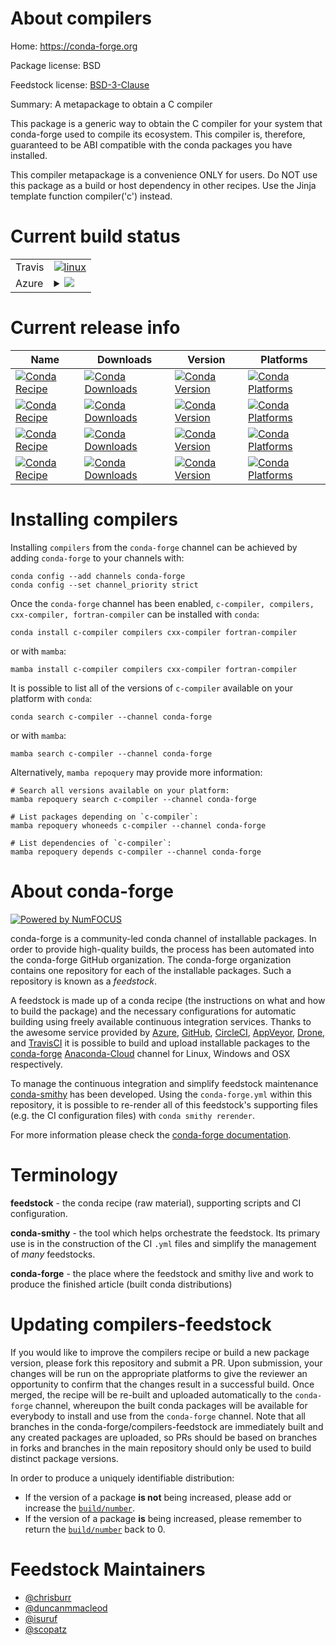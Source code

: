 About compilers
===============

Home: https://conda-forge.org

Package license: BSD

Feedstock license: [BSD-3-Clause](https://github.com/conda-forge/compilers-feedstock/blob/main/LICENSE.txt)

Summary: A metapackage to obtain a C compiler

This package is a generic way to obtain the C compiler for your system
that conda-forge used to compile its ecosystem.  This compiler is,
therefore, guaranteed to be ABI compatible with the conda packages
you have installed.

This compiler metapackage is a convenience ONLY for users.
Do NOT use this package as a build or host dependency in other
recipes.  Use the Jinja template function compiler('c') instead.


Current build status
====================


<table><tr>
    <td>Travis</td>
    <td>
      <a href="https://app.travis-ci.com/conda-forge/compilers-feedstock">
        <img alt="linux" src="https://img.shields.io/travis/com/conda-forge/compilers-feedstock/main.svg?label=Linux">
      </a>
    </td>
  </tr>
    
  <tr>
    <td>Azure</td>
    <td>
      <details>
        <summary>
          <a href="https://dev.azure.com/conda-forge/feedstock-builds/_build/latest?definitionId=6168&branchName=main">
            <img src="https://dev.azure.com/conda-forge/feedstock-builds/_apis/build/status/compilers-feedstock?branchName=main">
          </a>
        </summary>
        <table>
          <thead><tr><th>Variant</th><th>Status</th></tr></thead>
          <tbody><tr>
              <td>linux_64</td>
              <td>
                <a href="https://dev.azure.com/conda-forge/feedstock-builds/_build/latest?definitionId=6168&branchName=main">
                  <img src="https://dev.azure.com/conda-forge/feedstock-builds/_apis/build/status/compilers-feedstock?branchName=main&jobName=linux&configuration=linux%20linux_64_" alt="variant">
                </a>
              </td>
            </tr><tr>
              <td>linux_aarch64</td>
              <td>
                <a href="https://dev.azure.com/conda-forge/feedstock-builds/_build/latest?definitionId=6168&branchName=main">
                  <img src="https://dev.azure.com/conda-forge/feedstock-builds/_apis/build/status/compilers-feedstock?branchName=main&jobName=linux&configuration=linux%20linux_aarch64_" alt="variant">
                </a>
              </td>
            </tr><tr>
              <td>linux_ppc64le</td>
              <td>
                <a href="https://dev.azure.com/conda-forge/feedstock-builds/_build/latest?definitionId=6168&branchName=main">
                  <img src="https://dev.azure.com/conda-forge/feedstock-builds/_apis/build/status/compilers-feedstock?branchName=main&jobName=linux&configuration=linux%20linux_ppc64le_" alt="variant">
                </a>
              </td>
            </tr><tr>
              <td>osx_64</td>
              <td>
                <a href="https://dev.azure.com/conda-forge/feedstock-builds/_build/latest?definitionId=6168&branchName=main">
                  <img src="https://dev.azure.com/conda-forge/feedstock-builds/_apis/build/status/compilers-feedstock?branchName=main&jobName=osx&configuration=osx%20osx_64_" alt="variant">
                </a>
              </td>
            </tr><tr>
              <td>osx_arm64</td>
              <td>
                <a href="https://dev.azure.com/conda-forge/feedstock-builds/_build/latest?definitionId=6168&branchName=main">
                  <img src="https://dev.azure.com/conda-forge/feedstock-builds/_apis/build/status/compilers-feedstock?branchName=main&jobName=osx&configuration=osx%20osx_arm64_" alt="variant">
                </a>
              </td>
            </tr><tr>
              <td>win_64</td>
              <td>
                <a href="https://dev.azure.com/conda-forge/feedstock-builds/_build/latest?definitionId=6168&branchName=main">
                  <img src="https://dev.azure.com/conda-forge/feedstock-builds/_apis/build/status/compilers-feedstock?branchName=main&jobName=win&configuration=win%20win_64_" alt="variant">
                </a>
              </td>
            </tr>
          </tbody>
        </table>
      </details>
    </td>
  </tr>
</table>

Current release info
====================

| Name | Downloads | Version | Platforms |
| --- | --- | --- | --- |
| [![Conda Recipe](https://img.shields.io/badge/recipe-c--compiler-green.svg)](https://anaconda.org/conda-forge/c-compiler) | [![Conda Downloads](https://img.shields.io/conda/dn/conda-forge/c-compiler.svg)](https://anaconda.org/conda-forge/c-compiler) | [![Conda Version](https://img.shields.io/conda/vn/conda-forge/c-compiler.svg)](https://anaconda.org/conda-forge/c-compiler) | [![Conda Platforms](https://img.shields.io/conda/pn/conda-forge/c-compiler.svg)](https://anaconda.org/conda-forge/c-compiler) |
| [![Conda Recipe](https://img.shields.io/badge/recipe-compilers-green.svg)](https://anaconda.org/conda-forge/compilers) | [![Conda Downloads](https://img.shields.io/conda/dn/conda-forge/compilers.svg)](https://anaconda.org/conda-forge/compilers) | [![Conda Version](https://img.shields.io/conda/vn/conda-forge/compilers.svg)](https://anaconda.org/conda-forge/compilers) | [![Conda Platforms](https://img.shields.io/conda/pn/conda-forge/compilers.svg)](https://anaconda.org/conda-forge/compilers) |
| [![Conda Recipe](https://img.shields.io/badge/recipe-cxx--compiler-green.svg)](https://anaconda.org/conda-forge/cxx-compiler) | [![Conda Downloads](https://img.shields.io/conda/dn/conda-forge/cxx-compiler.svg)](https://anaconda.org/conda-forge/cxx-compiler) | [![Conda Version](https://img.shields.io/conda/vn/conda-forge/cxx-compiler.svg)](https://anaconda.org/conda-forge/cxx-compiler) | [![Conda Platforms](https://img.shields.io/conda/pn/conda-forge/cxx-compiler.svg)](https://anaconda.org/conda-forge/cxx-compiler) |
| [![Conda Recipe](https://img.shields.io/badge/recipe-fortran--compiler-green.svg)](https://anaconda.org/conda-forge/fortran-compiler) | [![Conda Downloads](https://img.shields.io/conda/dn/conda-forge/fortran-compiler.svg)](https://anaconda.org/conda-forge/fortran-compiler) | [![Conda Version](https://img.shields.io/conda/vn/conda-forge/fortran-compiler.svg)](https://anaconda.org/conda-forge/fortran-compiler) | [![Conda Platforms](https://img.shields.io/conda/pn/conda-forge/fortran-compiler.svg)](https://anaconda.org/conda-forge/fortran-compiler) |

Installing compilers
====================

Installing `compilers` from the `conda-forge` channel can be achieved by adding `conda-forge` to your channels with:

```
conda config --add channels conda-forge
conda config --set channel_priority strict
```

Once the `conda-forge` channel has been enabled, `c-compiler, compilers, cxx-compiler, fortran-compiler` can be installed with `conda`:

```
conda install c-compiler compilers cxx-compiler fortran-compiler
```

or with `mamba`:

```
mamba install c-compiler compilers cxx-compiler fortran-compiler
```

It is possible to list all of the versions of `c-compiler` available on your platform with `conda`:

```
conda search c-compiler --channel conda-forge
```

or with `mamba`:

```
mamba search c-compiler --channel conda-forge
```

Alternatively, `mamba repoquery` may provide more information:

```
# Search all versions available on your platform:
mamba repoquery search c-compiler --channel conda-forge

# List packages depending on `c-compiler`:
mamba repoquery whoneeds c-compiler --channel conda-forge

# List dependencies of `c-compiler`:
mamba repoquery depends c-compiler --channel conda-forge
```


About conda-forge
=================

[![Powered by
NumFOCUS](https://img.shields.io/badge/powered%20by-NumFOCUS-orange.svg?style=flat&colorA=E1523D&colorB=007D8A)](https://numfocus.org)

conda-forge is a community-led conda channel of installable packages.
In order to provide high-quality builds, the process has been automated into the
conda-forge GitHub organization. The conda-forge organization contains one repository
for each of the installable packages. Such a repository is known as a *feedstock*.

A feedstock is made up of a conda recipe (the instructions on what and how to build
the package) and the necessary configurations for automatic building using freely
available continuous integration services. Thanks to the awesome service provided by
[Azure](https://azure.microsoft.com/en-us/services/devops/), [GitHub](https://github.com/),
[CircleCI](https://circleci.com/), [AppVeyor](https://www.appveyor.com/),
[Drone](https://cloud.drone.io/welcome), and [TravisCI](https://travis-ci.com/)
it is possible to build and upload installable packages to the
[conda-forge](https://anaconda.org/conda-forge) [Anaconda-Cloud](https://anaconda.org/)
channel for Linux, Windows and OSX respectively.

To manage the continuous integration and simplify feedstock maintenance
[conda-smithy](https://github.com/conda-forge/conda-smithy) has been developed.
Using the ``conda-forge.yml`` within this repository, it is possible to re-render all of
this feedstock's supporting files (e.g. the CI configuration files) with ``conda smithy rerender``.

For more information please check the [conda-forge documentation](https://conda-forge.org/docs/).

Terminology
===========

**feedstock** - the conda recipe (raw material), supporting scripts and CI configuration.

**conda-smithy** - the tool which helps orchestrate the feedstock.
                   Its primary use is in the construction of the CI ``.yml`` files
                   and simplify the management of *many* feedstocks.

**conda-forge** - the place where the feedstock and smithy live and work to
                  produce the finished article (built conda distributions)


Updating compilers-feedstock
============================

If you would like to improve the compilers recipe or build a new
package version, please fork this repository and submit a PR. Upon submission,
your changes will be run on the appropriate platforms to give the reviewer an
opportunity to confirm that the changes result in a successful build. Once
merged, the recipe will be re-built and uploaded automatically to the
`conda-forge` channel, whereupon the built conda packages will be available for
everybody to install and use from the `conda-forge` channel.
Note that all branches in the conda-forge/compilers-feedstock are
immediately built and any created packages are uploaded, so PRs should be based
on branches in forks and branches in the main repository should only be used to
build distinct package versions.

In order to produce a uniquely identifiable distribution:
 * If the version of a package **is not** being increased, please add or increase
   the [``build/number``](https://docs.conda.io/projects/conda-build/en/latest/resources/define-metadata.html#build-number-and-string).
 * If the version of a package **is** being increased, please remember to return
   the [``build/number``](https://docs.conda.io/projects/conda-build/en/latest/resources/define-metadata.html#build-number-and-string)
   back to 0.

Feedstock Maintainers
=====================

* [@chrisburr](https://github.com/chrisburr/)
* [@duncanmmacleod](https://github.com/duncanmmacleod/)
* [@isuruf](https://github.com/isuruf/)
* [@scopatz](https://github.com/scopatz/)


<!-- dummy commit to enable rerendering -->

